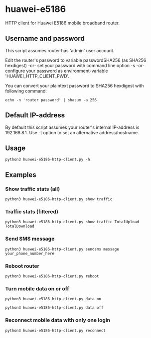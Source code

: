 # huawei-e5186
HTTP client for Huawei E5186 mobile broadband router.

## Username and password

This script assumes router has 'admin' user account.

Edit the router's password to variable passwordSHA256 (as SHA256 hexdigest)
-or-
set your password with command line option -s
-or-
configure your password as environment-variable 'HUAWEI_HTTP_CLIENT_PWD'.

You can convert your plaintext password to SHA256 hexdigest with following command:

```echo -n 'router password' | shasum -a 256```

## Default IP-address

By default this script assumes your router's internal IP-address is 192.168.8.1.
Use -t option to set an alternative address/hostname.

## Usage

```python3 huawei-e5186-http-client.py -h```

## Examples

### Show traffic stats (all)

```python3 huawei-e5186-http-client.py show traffic```

### Traffic stats (filtered)

```python3 huawei-e5186-http-client.py show traffic TotalUpload TotalDownload```

### Send SMS message

```python3 huawei-e5186-http-client.py sendsms message your_phone_number_here```

### Reboot router

```python3 huawei-e5186-http-client.py reboot```

### Turn mobile data on or off

```python3 huawei-e5186-http-client.py data on```

```python3 huawei-e5186-http-client.py data off```

### Reconnect mobile data with only one login

```python3 huawei-e5186-http-client.py reconnect```
